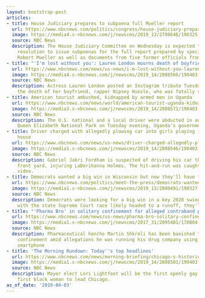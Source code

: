 ```yaml
---
layout: bootstrap-post
articles:
- title: House Judiciary prepares to subpoena full Mueller report
  url: https://www.nbcnews.com/politics/congress/house-judiciary-prepares-subpoena-full-mueller-report-n990406
  image: https://media4.s-nbcnews.com/j/newscms/2019_13/2798646/190325-ralph-nadler-ac-632p_92e63c958246c4d17ce3dc59aa222b86.nbcnews-fp-1200-630.jpg
  source: NBC News
  description: The House Judiciary Committee on Wednesday is expected to approve a
    resolution to issue subpoenas for the full report prepared by special counsel
    Robert Mueller as well as documents from five former officials from the administration
- title: "'I'm lost without you': Lauren London mourns death of boyfriend Nipsey Hussle"
  url: https://www.nbcnews.com/news/us-news/i-m-lost-without-you-lauren-london-mourns-death-boyfriend-n990401
  image: https://media4.s-nbcnews.com/j/newscms/2019_14/2808566/190403-lauren-london-nipsey-hussle-cs-818a_3e754b3eadfc77eea8f4d3bf62b21563.nbcnews-fp-1200-630.jpg
  source: NBC News
  description: Actress Lauren London posted an Instagram tribute Tuesday mourning
    the death of her boyfriend, rapper Nipsey Hussle, who was fatally shot on Sunday.
- title: American tourist ambushed, kidnapped by armed men in Uganda
  url: https://www.nbcnews.com/news/world/american-tourist-uganda-kidnapped-armed-men-government-says-n990396
  image: https://media3.s-nbcnews.com/j/newscms/2019_14/2808571/190403-queen-elizabeth-national-park-uganda-cs-824a_9b8d92420e1cdd8bb11492139ade7018.nbcnews-fp-1200-630.jpg
  source: NBC News
  description: The U.S. national and a local driver were abducted in an ambush in
    Queen Elizabeth National Park on Tuesday evening, Uganda's government said.
- title: Driver charged with allegedly plowing car into girls playing in yard of Georgia
    house
  url: https://www.nbcnews.com/news/us-news/driver-charged-allegedly-plowing-car-girls-playing-yard-georgia-house-n990376
  image: https://media1.s-nbcnews.com/j/newscms/2019_14/2808546/190403-gabriel-fordham-cs-807a_cc08dec621f0ec8b8529b5ab13ecee67.nbcnews-fp-1200-630.jpg
  source: NBC News
  description: Gabriel Jabri Fordham is suspected of driving his car through a Georgia
    front yard, injuring LaDerihanna Holmes. The hit-and-run was caught on surveillance
    video.
- title: Democrats wanted a big win in Wisconsin but now they'll have to wait
  url: https://www.nbcnews.com/politics/meet-the-press/democrats-wanted-big-win-wisconsin-they-ll-have-wait-n990391
  image: https://media1.s-nbcnews.com/j/newscms/2019_13/2800491/190327-wisconsin-supreme-court-candidates-cs-801a_2cb55c8fe58597f0bb620a7f67f8055e.nbcnews-fp-1200-630.jpg
  source: NBC News
  description: Democrats were looking for a big win in a key 2020 swing state but
    with the state Supreme Court race likely headed to a runoff, they'll have to wait.
- title: "'Pharma Bro' in solitary confinement for alleged contraband phone use"
  url: https://www.nbcnews.com/news/us-news/pharma-bro-solitary-confinement-alleged-contraband-phone-use-n990386
  image: https://media1.s-nbcnews.com/j/newscms/2017_31/2095481/170804-martin-shkreli-reporters-ew-330p_9c69f67218260be0f6b1696ee1ba0973.nbcnews-fp-1200-630.JPG
  source: NBC News
  description: Pharmaceutical honcho Martin Shkreli has been banished to solitary
    confinement amid allegations he was running his drug company using a contraband
    smartphone
- title: 'The Morning Rundown: Today''s top headlines'
  url: https://www.nbcnews.com/news/morning-briefing/chicago-s-historic-night-gop-border-showdown-doj-warns-oscars-n990366
  image: https://media1.s-nbcnews.com/j/newscms/2019_14/2808501/190403-lori-lightfoot-mc-1236_dc525b706cf57928bfb32c6375ab2d02.nbcnews-fp-1200-630.JPG
  source: NBC News
  description: Mayor elect Lori Lightfoot will be the first openly gay person and
    first black woman to lead Chicago.
as_of_date: '2019-04-03'
---
```


